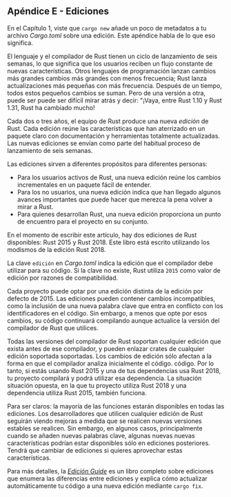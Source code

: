 ## Apéndice E - Ediciones

En el Capítulo 1, viste que `cargo new` añade un poco de metadatos a tu archivo
*Cargo.toml* sobre una edición. Este apéndice habla de lo que eso significa.

El lenguaje y el compilador de Rust tienen un ciclo de lanzamiento de seis semanas, lo que significa que los usuarios reciben
un flujo constante de nuevas características. Otros lenguajes de programación lanzan cambios más grandes
cambios más grandes con menos frecuencia; Rust lanza actualizaciones más pequeñas con más frecuencia. Después de un tiempo, todos estos pequeños cambios se suman. Pero de una versión a otra, puede ser
puede ser difícil mirar atrás y decir: "¡Vaya, entre Rust 1.10 y Rust 1.31, Rust ha cambiado mucho!

Cada dos o tres años, el equipo de Rust produce una nueva *edición* de Rust. Cada
edición reúne las características que han aterrizado en un paquete claro con
documentación y herramientas totalmente actualizadas. Las nuevas ediciones se envían como parte del habitual
proceso de lanzamiento de seis semanas.

Las ediciones sirven a diferentes propósitos para diferentes personas:

* Para los usuarios activos de Rust, una nueva edición reúne los cambios incrementales en
  un paquete fácil de entender.
* Para los no usuarios, una nueva edición indica que han llegado algunos avances importantes
  que puede hacer que merezca la pena volver a mirar a Rust.
* Para quienes desarrollan Rust, una nueva edición proporciona un punto de encuentro para el
  proyecto en su conjunto.

En el momento de escribir este artículo, hay dos ediciones de Rust disponibles: Rust 2015 y
Rust 2018. Este libro está escrito utilizando los modismos de la edición Rust 2018.

La clave `edición` en *Cargo.toml* indica la edición que el compilador debe
utilizar para su código. Si la clave no existe, Rust utiliza `2015` como valor de edición
por razones de compatibilidad.

Cada proyecto puede optar por una edición distinta de la edición por defecto de 2015.
Las ediciones pueden contener cambios incompatibles, como la inclusión de una nueva palabra clave que
entra en conflicto con los identificadores en el código. Sin embargo, a menos que opte por esos
cambios, su código continuará compilando aunque actualice la versión del compilador de Rust
que utilices.

Todas las versiones del compilador de Rust soportan cualquier edición que exista antes de ese
compilador, y pueden enlazar crates de cualquier edición soportada
soportadas. Los cambios de edición sólo afectan a la forma en que el compilador analiza inicialmente el código.
código. Por lo tanto, si estás usando Rust 2015 y una de tus dependencias usa
Rust 2018, tu proyecto compilará y podrá utilizar esa dependencia. La situación
situación opuesta, en la que tu proyecto utiliza Rust 2018 y una dependencia utiliza
Rust 2015, también funciona.

Para ser claros: la mayoría de las funciones estarán disponibles en todas las ediciones. Los desarrolladores que utilicen
cualquier edición de Rust seguirán viendo mejoras a medida que se realicen nuevas versiones estables
se realicen. Sin embargo, en algunos casos, principalmente cuando se añaden nuevas palabras clave, algunas nuevas
nuevas características podrían estar disponibles sólo en ediciones posteriores. Tendrá que cambiar de
ediciones si quieres aprovechar estas características.

Para más detalles, la [*Edición
Guide*](https://doc.rust-lang.org/stable/edition-guide/) es un libro completo
sobre ediciones que enumera las diferencias entre ediciones y explica
cómo actualizar automáticamente tu código a una nueva edición mediante `cargo fix`.
